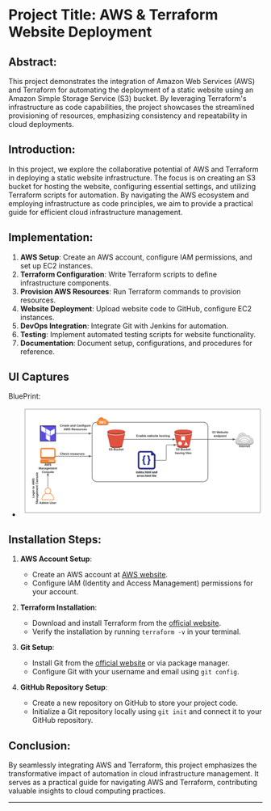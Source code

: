 # Project Title: AWS & Terraform Website Deployment

## Abstract:
This project demonstrates the integration of Amazon Web Services (AWS) and Terraform for automating the deployment of a static website using an Amazon Simple Storage Service (S3) bucket. By leveraging Terraform's infrastructure as code capabilities, the project showcases the streamlined provisioning of resources, emphasizing consistency and repeatability in cloud deployments.

## Introduction:
In this project, we explore the collaborative potential of AWS and Terraform in deploying a static website infrastructure. The focus is on creating an S3 bucket for hosting the website, configuring essential settings, and utilizing Terraform scripts for automation. By navigating the AWS ecosystem and employing infrastructure as code principles, we aim to provide a practical guide for efficient cloud infrastructure management.

## Implementation:
1. **AWS Setup**: Create an AWS account, configure IAM permissions, and set up EC2 instances.
2. **Terraform Configuration**: Write Terraform scripts to define infrastructure components.
3. **Provision AWS Resources**: Run Terraform commands to provision resources.
4. **Website Deployment**: Upload website code to GitHub, configure EC2 instances.
5. **DevOps Integration**: Integrate Git with Jenkins for automation.
6. **Testing**: Implement automated testing scripts for website functionality.
7. **Documentation**: Document setup, configurations, and procedures for reference.

## UI Captures
BluePrint: 
- ![Methodology](/Methodology.png)

## Installation Steps:
1. **AWS Account Setup**:
   - Create an AWS account at [AWS website](https://aws.amazon.com/).
   - Configure IAM (Identity and Access Management) permissions for your account.

2. **Terraform Installation**:
   - Download and install Terraform from the [official website](https://www.terraform.io/downloads.html).
   - Verify the installation by running `terraform -v` in your terminal.

3. **Git Setup**:
   - Install Git from the [official website](https://git-scm.com/downloads) or via package manager.
   - Configure Git with your username and email using `git config`.

4. **GitHub Repository Setup**:
   - Create a new repository on GitHub to store your project code.
   - Initialize a Git repository locally using `git init` and connect it to your GitHub repository.



## Conclusion:
By seamlessly integrating AWS and Terraform, this project emphasizes the transformative impact of automation in cloud infrastructure management. It serves as a practical guide for navigating AWS and Terraform, contributing valuable insights to cloud computing practices.

---
